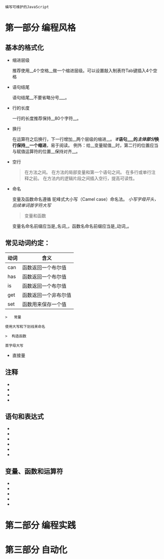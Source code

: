     编写可维护的JavaScript

#   第一部分  编程风格

##  基本的格式化  

*   缩进层级

    推荐使用__4个空格__做一个缩进层级。可以设置敲入制表符Tab键插入4个空格

*   语句结尾

    语句结尾__不要省略分号___。

*   行的长度

    一行的长度推荐保持__80个字符__。

*   换行

    在运算符之后换行，下一行增加__两个层级的缩进__。
    __if语句___的*主体部分*换行保持__一个缩进__，易于阅读。
    例外：给__变量赋值__时，第二行的位置应当与赋值运算符的位置__保持对齐__。

*   空行

    >  在方法之间。
    >  在方法的局部变量和第一个语句之间。 
    >  在多行或单行注释之前。
    >  在方法内的逻辑片段之间插入空行，提高可读性。

*   命名

    变量及函数命名遵循 驼峰式大小写（Camel case）命名法。 _小写字母开头，后续单词首字符大写_
    
    >  变量和函数

    变量名命名前缀应当是_名词_，函数名命名前缀应当是_动词_。

**常见动词约定：**
---
动词 | 含义
------------- | -------------
can | 函数返回一个布尔值 
has | 函数返回一个布尔值
is  | 函数返回一个布尔值
get | 函数返回一个非布尔值
set | 函数用来保存一个值

    >   常量

    使用大写和下划线来命名

    >  构造函数

    首字母大写

*   直接量

##  注释

*   
*   
*   
*   

##  语句和表达式

*   
*   
*   
*   
*   
*   

##  变量、函数和运算符

*   
*   
*   
*   
*   

#   第二部分  编程实践

#   第三部分  自动化